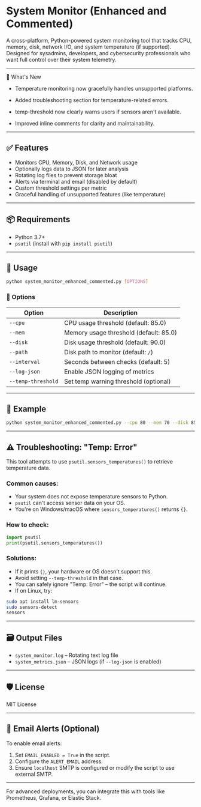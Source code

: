 # System Monitor (Enhanced and Commented)

A cross-platform, Python-powered system monitoring tool that tracks CPU, memory, disk, network I/O, and system temperature (if supported). Designed for sysadmins, developers, and cybersecurity professionals who want full control over their system telemetry.

---

🔄 What's New

- Temperature monitoring now gracefully handles unsupported platforms.

- Added troubleshooting section for temperature-related errors.

- temp-threshold now clearly warns users if sensors aren't available.

- Improved inline comments for clarity and maintainability.


---

## ✅ Features

- Monitors CPU, Memory, Disk, and Network usage
- Optionally logs data to JSON for later analysis
- Rotating log files to prevent storage bloat
- Alerts via terminal and email (disabled by default)
- Custom threshold settings per metric
- Graceful handling of unsupported features (like temperature)

---

## 📦 Requirements

- Python 3.7+
- `psutil` (install with `pip install psutil`)

---

## 🚀 Usage

```bash
python system_monitor_enhanced_commented.py [OPTIONS]
```

### 🔧 Options

| Option             | Description                                  |
|--------------------|----------------------------------------------|
| `--cpu`            | CPU usage threshold (default: 85.0)          |
| `--mem`            | Memory usage threshold (default: 85.0)       |
| `--disk`           | Disk usage threshold (default: 90.0)         |
| `--path`           | Disk path to monitor (default: `/`)          |
| `--interval`       | Seconds between checks (default: 5)          |
| `--log-json`       | Enable JSON logging of metrics               |
| `--temp-threshold` | Set temp warning threshold (optional)        |

---

## 📄 Example

```bash
python system_monitor_enhanced_commented.py --cpu 80 --mem 70 --disk 85 --interval 10 --log-json --temp-threshold 75
```

---

## ⚠️ Troubleshooting: "Temp: Error"

This tool attempts to use `psutil.sensors_temperatures()` to retrieve temperature data.

### Common causes:
- Your system does not expose temperature sensors to Python.
- `psutil` can't access sensor data on your OS.
- You're on Windows/macOS where `sensors_temperatures()` returns `{}`.

### How to check:
```python
import psutil
print(psutil.sensors_temperatures())
```

### Solutions:
- If it prints `{}`, your hardware or OS doesn't support this.
- Avoid setting `--temp-threshold` in that case.
- You can safely ignore "Temp: Error" – the script will continue.
- If on Linux, try:
```bash
sudo apt install lm-sensors
sudo sensors-detect
sensors
```

---

## 🗃 Output Files

- `system_monitor.log` – Rotating text log file
- `system_metrics.json` – JSON logs (if `--log-json` is enabled)

---

## 🛡 License

MIT License

---

## 📧 Email Alerts (Optional)

To enable email alerts:
1. Set `EMAIL_ENABLED = True` in the script.
2. Configure the `ALERT_EMAIL` address.
3. Ensure `localhost` SMTP is configured or modify the script to use external SMTP.

---

For advanced deployments, you can integrate this with tools like Prometheus, Grafana, or Elastic Stack.
